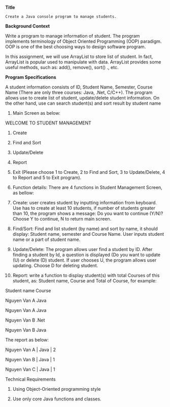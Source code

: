 **Title** 

  	Create a Java console program to manage students.
    
**Background Context**

Write a program to manage information of student. The program implements terminology of Object Oriented Programming (OOP) paradigm. OOP is one of the best choosing ways to design software program. 

In this assignment, we will use ArrayList to store list of student. In fact, ArrayList is popular used to manipulate with data. ArrayList provides some useful methods, such as: add(), remove(), sort() ., etc.

**Program Specifications**

A student information consists of ID, Student Name, Semester, Course Name (There are only three courses: Java, .Net, C/C++). The program allows use to create list of student, update/delete student information. On the other hand, use can search student(s) and sort result by student name

1.	Main Screen as below:

WELCOME TO STUDENT MANAGEMENT
1.	Create
2.	Find and Sort
3.	Update/Delete
4.	Report
5.	Exit
(Please choose 1 to Create, 2 to Find and Sort, 3 to Update/Delete, 4 to Report and 5 to Exit program).

2.	 Function details: 
There are 4 functions in Student Management Screen, as bellow:
1.	Create: user creates student by inputting information from keyboard. Use has to create at least 10 students, if number of students greater than 10, the program shows a message: Do you want to continue (Y/N)? Choose Y to continue, N to return main screen.
2.	Find/Sort: Find and list student (by name) and sort by name, it should display: Student name, semester and Course Name. User inputs student name or a part of student name.
3.	Update/Delete: The program allows user find a student by ID. After finding a student by Id, a question is displayed (Do you want to update (U) or delete (D) student. If user chooses U, the program allows user updating. Choose D for deleting student.
4.	Report: write a function to display student(s) with total Courses of this student, as: Student name, Course and Total of Course, for example:



Student name	Course

Nguyen Van A	Java

Nguyen Van A	Java

Nguyen Van B	.Net

Nguyen Van B	Java


 The report as below:
 
Nguyen Van A | Java | 2

Nguyen Van B | Java | 1

Nguyen Van C | Java | 1


Technical Requirements

1. Using Object-Oriented programming style
 
2. Use only core Java functions and classes.
